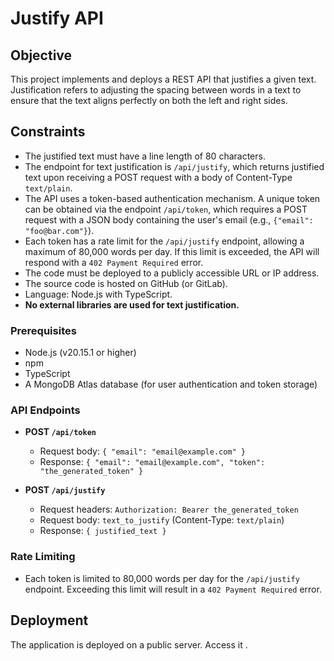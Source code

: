 # Justify API

## Objective

This project implements and deploys a REST API that justifies a given text. Justification refers to adjusting the spacing between words in a text to ensure that the text aligns perfectly on both the left and right sides.

## Constraints

- The justified text must have a line length of 80 characters.
- The endpoint for text justification is `/api/justify`, which returns justified text upon receiving a POST request with a body of Content-Type `text/plain`.
- The API uses a token-based authentication mechanism. A unique token can be obtained via the endpoint `/api/token`, which requires a POST request with a JSON body containing the user's email (e.g., `{"email": "foo@bar.com"}`).
- Each token has a rate limit for the `/api/justify` endpoint, allowing a maximum of 80,000 words per day. If this limit is exceeded, the API will respond with a `402 Payment Required` error.
- The code must be deployed to a publicly accessible URL or IP address.
- The source code is hosted on GitHub (or GitLab).
- Language: Node.js with TypeScript.
- **No external libraries are used for text justification.**

### Prerequisites

- Node.js (v20.15.1 or higher)
- npm 
- TypeScript
- A MongoDB Atlas database (for user authentication and token storage)

### API Endpoints

- **POST `/api/token`**
  - Request body: `{ "email": "email@example.com" }`
  - Response: `{ "email": "email@example.com", "token": "the_generated_token" }`

- **POST `/api/justify`**
  - Request headers: `Authorization: Bearer the_generated_token`
  - Request body: `text_to_justify` (Content-Type: `text/plain`)
  - Response: `{ justified_text }`

### Rate Limiting

- Each token is limited to 80,000 words per day for the `/api/justify` endpoint. Exceeding this limit will result in a `402 Payment Required` error.

## Deployment

The application is deployed on a public server. Access it .


